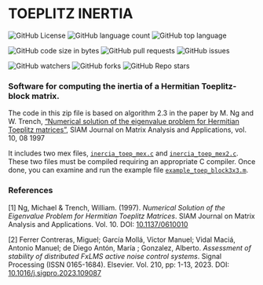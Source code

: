 # TOEPLITZ INERTIA


![GitHub License](https://img.shields.io/github/license/GTAC-ITEAM-UPV/toeplitz_inertia)
![GitHub language count](https://img.shields.io/github/languages/count/GTAC-ITEAM-UPV/toeplitz_inertia)
![GitHub top language](https://img.shields.io/github/languages/top/GTAC-ITEAM-UPV/toeplitz_inertia)

![GitHub code size in bytes](https://img.shields.io/github/languages/code-size/GTAC-ITEAM-UPV/toeplitz_inertia)
![GitHub pull requests](https://img.shields.io/github/issues-pr-raw/GTAC-ITEAM-UPV/toeplitz_inertia)
![GitHub issues](https://img.shields.io/github/issues/GTAC-ITEAM-UPV/toeplitz_inertia)

![GitHub watchers](https://img.shields.io/github/watchers/GTAC-ITEAM-UPV/toeplitz_inertia)
![GitHub forks](https://img.shields.io/github/forks/GTAC-ITEAM-UPV/toeplitz_inertia)
![GitHub Repo stars](https://img.shields.io/github/stars/GTAC-ITEAM-UPV/toeplitz_inertia)


### Software for computing the inertia of a Hermitian Toeplitz-block matrix.

The code in this zip file is based on algorithm 2.3 in the paper 
by M. Ng and W. Trench, [“Numerical solution of the eigenvalue problem for Hermitian Toeplitz matrices”](https://doi.org/10.1137/0610010), 
SIAM Journal on Matrix Analysis and Applications, vol. 10, 08 1997




It includes two mex files, [`inercia_toep_mex.c`](./inercia_toep_mex.c) and [`inercia_toep_mex2.c`](./inercia_toep_mex2.c). These two files must be compiled requiring an appropriate  C compiler.
Once done, you can examine and run the example file [`example_toep_block3x3.m`](./example_toep_block3x3.m).

### References
[1] Ng, Michael & Trench, William. (1997). _Numerical Solution of the Eigenvalue Problem for Hermitian Toeplitz Matrices_. SIAM Journal on Matrix Analysis and Applications. Vol. 10. DOI: [10.1137/0610010](https://doi.org/10.1137/0610010)

[2]  Ferrer Contreras, Miguel; García Mollá, Víctor Manuel; Vidal Maciá, Antonio Manuel; de Diego Antón, María ; Gonzalez, Alberto. _Assessment of stability of distributed FxLMS active noise control systems_.
Signal Processing (ISSN 0165-1684). Elsevier. Vol. 210, pp: 1-13, 2023. DOI: [10.1016/j.sigpro.2023.109087](https://doi.org/10.1016/j.sigpro.2023.109087)

